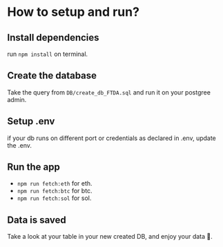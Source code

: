 # How to setup and run? 

## Install dependencies
run `npm install` on terminal.

## Create the database
Take the query from `DB/create_db_FTDA.sql` and run it on your postgree admin.

## Setup .env
if your db runs on different port or credentials as declared in .env, update the .env.

## Run the app
- `npm run fetch:eth` for eth.
- `npm run fetch:btc` for btc.
- `npm run fetch:sol` for sol.

## Data is saved
Take a look at your table in your new created DB, and enjoy your data 🍵.
